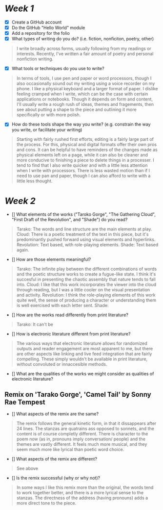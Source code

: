 # *Week 1*

- [x] Create a GitHub account
- [x] Do the GitHub "Hello World" module
- [x] Add a repository for the folio
- [x] What types of writing do you do? (i.e. fiction, nonficiton, poetry, other)
> I write broadly across forms, usually following from my readings or interests. Recently, I've  written a fair amount of poetry and personal nonfiction writing. 
- [x] What tools or techniques do you use to write? 
> In terms of tools, I use pen and paper or word processors, though I also occasionally sound out my writing using a voice recorder on my phone. I like a physical keyboard and a larger format of paper. I dislike feeling cramped when I write, which can be the case with certain applications or notebooks. Though it depends on form and content, I'll usually write a rough rush of ideas, themes and fragements, then see about putting a shape to the piece and outlining it more specifically or with more polish. 
- [x] How do these tools shape the way you write? (e.g. constrain the way you write, or facilitate your writing)
> Starting with fairly rushed first efforts, editing is a fairly large part of the process. For this, physical and digital formats offer their own pros and cons. It can be helpful to have reminders of the changes made as physical elements left on a page, while it can also be cleaner and more conducive to finishing a piece to delete things in a processer. I tend to find that I also write quicker and with a little less attention when I write with processors. There is less wasted motion than if I need to use pan and paper, though I can also afford to write with a little less thought. 

# *Week 2*

- [] What elements of the works ("Taroko Gorge", "The Gathering Cloud", "First Draft of the Revolution", and "Shade") do you read?
> Tarako: The words and line structure are the main elements at play. Cloud: There is a poetic treatment of the text in this piece, but it's predominantly pushed forward using visual elements and hyperlinks. Revolution: Text based, with role-playing elements. Shade: Text based again.
- [] How are those elements meaningful?
> Tarako: The infinite play between the different combinations of words and the poetic structure works to create a fugue-like state. I think it's succesful in presenting the chaotic assembly that nature tends to fall into. Cloud: I like that this work incorporates the viewer into the cloud through reading, but I was a little cooler on the visual presentation and activity. Revolution: I think the role-playing elements of this work quite well, the sense of producing a character or understanding them is well exercised with each letter sent. Shade: 
- [] How are the works read differently from print literature?
> Tarako: It can't be 
- [] How is electronic literature different from print literature?
> The various ways that electronic literature allows for randomized outputs and reader engagement are most apparent to me, but there are other aspects like linking and live feed integration that are fairly compelling. These simply wouldn't be available in print literature, without convoluted or innaccesible methods. 
- [] What are the qualities of the works we might consider as qualities of electronic literature?
>


## Remix on 'Tarako Gorge', 'Camel Tail' by Sonny Rae Tempest
- [] What aspects of the remix are the same?
> The remix follows the general kinetic form, in that it dissappears after 24 lines. The stanzas are quatrains ass opposed to sonnets, and the content is of course completly different. There is character to the poem now (as in, pronouns imply conversation/ people) and the themes are vastly different. It feels much more musical, and they seem much more like lyrical than poetic word choice.
- [] What aspects of the remix are different?
> See above
- [] Is the remix successful (why or why not)?
> In some ways I like this remix more than the original, the words tend to work together better, and there is a more lyrical sense to the stanzas. The directness of the address (having pronouns) adds a more direct tone to the piece. 
